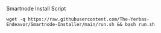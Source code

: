 Smartnode Install Script
```
wget -q https://raw.githubusercontent.com/The-Yerbas-Endeavor/Smartnode-Installer/main/run.sh && bash run.sh
```
